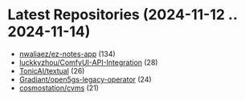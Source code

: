 # Latest Repositories (2024-11-12 .. 2024-11-14)

- [nwaliaez/ez-notes-app](https://github.com/nwaliaez/ez-notes-app) (134)
- [luckkyzhou/ComfyUI-API-Integration](https://github.com/luckkyzhou/ComfyUI-API-Integration) (28)
- [TonicAI/textual](https://github.com/TonicAI/textual) (26)
- [Gradiant/open5gs-legacy-operator](https://github.com/Gradiant/open5gs-legacy-operator) (24)
- [cosmostation/cvms](https://github.com/cosmostation/cvms) (21)
